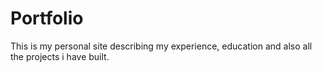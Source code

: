 # Portfolio
This is my personal site describing my experience, education and also all the projects i have built.
